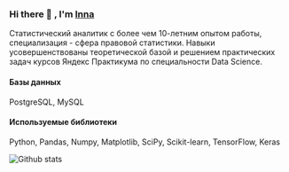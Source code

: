 ### Hi there 👋 , I'm <a href="https://daniilshat.ru/" target="_blank">Inna</a> 

Статистический аналитик с более чем 10-летним опытом работы, специализация - сфера правовой статистики. Навыки усовершенствованы теоретической базой и решением практических задач курсов Яндекс Практикума по специальности Data Science. 
#### Базы данных
PostgreSQL, MySQL
#### Используемые библиотеки
Python, Pandas, Numpy, Matplotlib, SciPy, Scikit-learn, TensorFlow, Keras

![Github stats](https://github-readme-stats.vercel.app/api?username=Innagorbunova)

<!--
**Innagorbunova/Innagorbunova** is a ✨ _special_ ✨ repository because its `README.md` (this file) appears on your GitHub profile.

Here are some ideas to get you started:

- 🔭 I’m currently working on ...
- 🌱 I’m currently learning ...
- 👯 I’m looking to collaborate on ...
- 🤔 I’m looking for help with ...
- 💬 Ask me about ...
- 📫 How to reach me: ...
- 😄 Pronouns: ...
- ⚡ Fun fact: ...
-->
